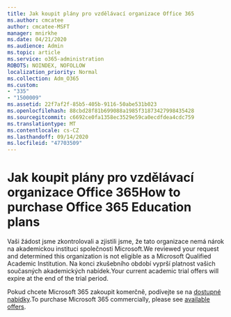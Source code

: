 ```yaml
---
title: Jak koupit plány pro vzdělávací organizace Office 365
ms.author: cmcatee
author: cmcatee-MSFT
manager: mnirkhe
ms.date: 04/21/2020
ms.audience: Admin
ms.topic: article
ms.service: o365-administration
ROBOTS: NOINDEX, NOFOLLOW
localization_priority: Normal
ms.collection: Adm_O365
ms.custom:
- "335"
- "1500009"
ms.assetid: 22f7af2f-85b5-405b-9116-50abe531b023
ms.openlocfilehash: 88cbd28f81b699088a1985f31873427998435428
ms.sourcegitcommit: c6692ce0fa1358ec3529e59ca0ecdfdea4cdc759
ms.translationtype: MT
ms.contentlocale: cs-CZ
ms.lasthandoff: 09/14/2020
ms.locfileid: "47703509"
---
```

# <a name="how-to-purchase-office-365-education-plans"></a><span data-ttu-id="a8431-102">Jak koupit plány pro vzdělávací organizace Office 365</span><span class="sxs-lookup"><span data-stu-id="a8431-102">How to purchase Office 365 Education plans</span></span>

<span data-ttu-id="a8431-103">Vaši žádost jsme zkontrolovali a zjistili jsme, že tato organizace nemá nárok na akademickou instituci společnosti Microsoft.</span><span class="sxs-lookup"><span data-stu-id="a8431-103">We reviewed your request and determined this organization is not eligible as a Microsoft Qualified Academic Institution.</span></span> <span data-ttu-id="a8431-104">Na konci zkušebního období vyprší platnost vašich současných akademických nabídek.</span><span class="sxs-lookup"><span data-stu-id="a8431-104">Your current academic trial offers will expire at the end of the trial period.</span></span>
  
<span data-ttu-id="a8431-105">Pokud chcete Microsoft 365 zakoupit komerčně, podívejte se na [dostupné nabídky](https://go.microsoft.com/fwlink/p/?linkid=868433).</span><span class="sxs-lookup"><span data-stu-id="a8431-105">To purchase Microsoft 365 commercially, please see [available offers](https://go.microsoft.com/fwlink/p/?linkid=868433).</span></span>  